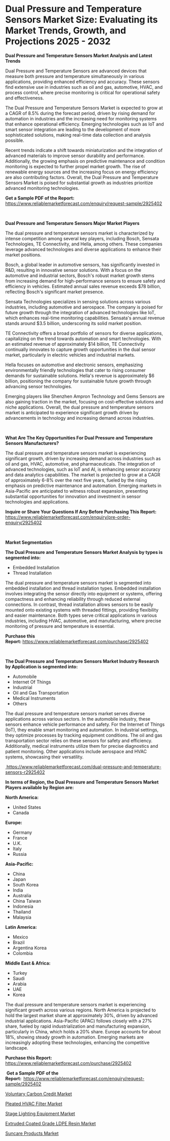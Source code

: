 <p><h1>Dual Pressure and Temperature Sensors Market Size: Evaluating its Market Trends, Growth, and Projections 2025 - 2032</h1></p><p><strong>Dual Pressure and Temperature Sensors Market Analysis and Latest Trends</strong></p>
<p><p>Dual Pressure and Temperature Sensors are advanced devices that measure both pressure and temperature simultaneously in various applications, providing enhanced efficiency and accuracy. These sensors find extensive use in industries such as oil and gas, automotive, HVAC, and process control, where precise monitoring is critical for operational safety and effectiveness.</p><p>The Dual Pressure and Temperature Sensors Market is expected to grow at a CAGR of 8.5% during the forecast period, driven by rising demand for automation in industries and the increasing need for monitoring systems that enhance operational efficiency. Emerging technologies such as IoT and smart sensor integration are leading to the development of more sophisticated solutions, making real-time data collection and analysis possible.</p><p>Recent trends indicate a shift towards miniaturization and the integration of advanced materials to improve sensor durability and performance. Additionally, the growing emphasis on predictive maintenance and condition monitoring is expected to further propel market growth. The rise of renewable energy sources and the increasing focus on energy efficiency are also contributing factors. Overall, the Dual Pressure and Temperature Sensors Market is poised for substantial growth as industries prioritize advanced monitoring technologies.</p></p>
<p><strong>Get a Sample PDF of the Report:&nbsp;</strong> <a href="https://www.reliablemarketforecast.com/enquiry/request-sample/2925402?utm_campaign=1875&utm_medium=2&utm_source=Github&utm_content=ia&utm_term=12032025&utm_id=dual-pressure-and-temperature-sensors">https://www.reliablemarketforecast.com/enquiry/request-sample/2925402</a></p>
<p>&nbsp;</p>
<p><strong>Dual Pressure and Temperature Sensors Major Market Players</strong></p>
<p><p>The dual pressure and temperature sensors market is characterized by intense competition among several key players, including Bosch, Sensata Technologies, TE Connectivity, and Hella, among others. These companies leverage advanced technologies and diverse applications to enhance their market positions.</p><p>Bosch, a global leader in automotive sensors, has significantly invested in R&D, resulting in innovative sensor solutions. With a focus on the automotive and industrial sectors, Bosch's robust market growth stems from increasing demand for high-performance sensors to ensure safety and efficiency in vehicles. Estimated annual sales revenue exceeds $78 billion, reflecting Bosch's significant market presence.</p><p>Sensata Technologies specializes in sensing solutions across various industries, including automotive and aerospace. The company is poised for future growth through the integration of advanced technologies like IoT, which enhances real-time monitoring capabilities. Sensata's annual revenue stands around $3.5 billion, underscoring its solid market position.</p><p>TE Connectivity offers a broad portfolio of sensors for diverse applications, capitalizing on the trend towards automation and smart technologies. With an estimated revenue of approximately $14 billion, TE Connectivity continually innovates to capture growth opportunities in the dual sensor market, particularly in electric vehicles and industrial markets.</p><p>Hella focuses on automotive and electronic sensors, emphasizing environmentally friendly technologies that cater to rising consumer demands for sustainable solutions. Hella's revenue is approximately $6 billion, positioning the company for sustainable future growth through advancing sensor technologies.</p><p>Emerging players like Shenzhen Ampron Technology and Gems Sensors are also gaining traction in the market, focusing on cost-effective solutions and niche applications. Overall, the dual pressure and temperature sensors market is anticipated to experience significant growth driven by advancements in technology and increasing demand across industries.</p></p>
<p>&nbsp;</p>
<p><strong>What Are The Key Opportunities For Dual Pressure and Temperature Sensors Manufacturers?</strong></p>
<p><p>The dual pressure and temperature sensors market is experiencing significant growth, driven by increasing demand across industries such as oil and gas, HVAC, automotive, and pharmaceuticals. The integration of advanced technologies, such as IoT and AI, is enhancing sensor accuracy and data analytics capabilities. The market is projected to grow at a CAGR of approximately 6-8% over the next five years, fueled by the rising emphasis on predictive maintenance and automation. Emerging markets in Asia-Pacific are anticipated to witness robust expansion, presenting substantial opportunities for innovation and investment in sensor technologies and applications.</p></p>
<p><strong>Inquire or Share Your Questions If Any Before Purchasing This Report:</strong> <a href="https://www.reliablemarketforecast.com/enquiry/pre-order-enquiry/2925402?utm_campaign=1875&utm_medium=2&utm_source=Github&utm_content=ia&utm_term=12032025&utm_id=dual-pressure-and-temperature-sensors">https://www.reliablemarketforecast.com/enquiry/pre-order-enquiry/2925402</a></p>
<p>&nbsp;</p>
<p><strong>Market Segmentation</strong></p>
<p><strong>The Dual Pressure and Temperature Sensors Market Analysis by types is segmented into:</strong></p>
<p><ul><li>Embedded Installation</li><li>Thread Installation</li></ul></p>
<p><p>The dual pressure and temperature sensors market is segmented into embedded installation and thread installation types. Embedded installation involves integrating the sensor directly into equipment or systems, offering compactness and enhancing reliability through reduced external connections. In contrast, thread installation allows sensors to be easily mounted onto existing systems with threaded fittings, providing flexibility and easier maintenance. Both types serve critical applications in various industries, including HVAC, automotive, and manufacturing, where precise monitoring of pressure and temperature is essential.</p></p>
<p><strong>Purchase this Report:&nbsp;</strong><a href="https://www.reliablemarketforecast.com/purchase/2925402?utm_campaign=1875&utm_medium=2&utm_source=Github&utm_content=ia&utm_term=12032025&utm_id=dual-pressure-and-temperature-sensors">https://www.reliablemarketforecast.com/purchase/2925402</a></p>
<p>&nbsp;</p>
<p><strong>The Dual Pressure and Temperature Sensors Market Industry Research by Application is segmented into:</strong></p>
<p><ul><li>Automobile</li><li>Internet Of Things</li><li>Industrial</li><li>Oil and Gas Transportation</li><li>Medical Instruments</li><li>Others</li></ul></p>
<p><p>The dual pressure and temperature sensors market serves diverse applications across various sectors. In the automobile industry, these sensors enhance vehicle performance and safety. For the Internet of Things (IoT), they enable smart monitoring and automation. In industrial settings, they optimize processes by tracking equipment conditions. The oil and gas transportation sector relies on these sensors for safety and efficiency. Additionally, medical instruments utilize them for precise diagnostics and patient monitoring. Other applications include aerospace and HVAC systems, showcasing their versatility.</p></p>
<p><a href="https://www.reliablemarketforecast.com/dual-pressure-and-temperature-sensors-r2925402?utm_campaign=1875&utm_medium=2&utm_source=Github&utm_content=ia&utm_term=12032025&utm_id=dual-pressure-and-temperature-sensors">&nbsp;https://www.reliablemarketforecast.com/dual-pressure-and-temperature-sensors-r2925402</a></p>
<p><strong>In terms of Region, the Dual Pressure and Temperature Sensors Market Players available by Region are:</strong></p>
<p>
    <p> <strong> North America: </strong>
        <ul>
            <li>United States</li>
            <li>Canada</li>
        </ul>
        </p> 
    <p> <strong> Europe: </strong>
        <ul>
            <li>Germany</li>
            <li>France</li>
            <li>U.K.</li>
            <li>Italy</li>
            <li>Russia</li>
        </ul>
        </p> 
    <p> <strong> Asia-Pacific: </strong>
        <ul>
            <li>China</li>
            <li>Japan</li>
            <li>South Korea</li>
            <li>India</li>
            <li>Australia</li>
            <li>China Taiwan</li>
            <li>Indonesia</li>
            <li>Thailand</li>
            <li>Malaysia</li>
        </ul>
        </p> 
    <p> <strong> Latin America: </strong>
        <ul>
            <li>Mexico</li>
            <li>Brazil</li>
            <li>Argentina Korea</li>
            <li>Colombia</li>
        </ul>
        </p> 
    <p> <strong> Middle East & Africa: </strong>
        <ul>
            <li>Turkey</li>
            <li>Saudi</li>
            <li>Arabia</li>
            <li>UAE</li>
            <li>Korea</li>
        </ul>
    </p>
    </p>
<p><p>The dual pressure and temperature sensors market is experiencing significant growth across various regions. North America is projected to hold the largest market share at approximately 30%, driven by advanced industrial applications. Asia-Pacific (APAC) follows closely with a 27% share, fueled by rapid industrialization and manufacturing expansion, particularly in China, which holds a 20% share. Europe accounts for about 18%, showing steady growth in automation. Emerging markets are increasingly adopting these technologies, enhancing the competitive landscape.</p></p>
<p><strong>Purchase this Report: </strong><a href="https://www.reliablemarketforecast.com/purchase/2925402?utm_campaign=1875&utm_medium=2&utm_source=Github&utm_content=ia&utm_term=12032025&utm_id=dual-pressure-and-temperature-sensors">https://www.reliablemarketforecast.com/purchase/2925402</a></p>
<p>&nbsp;<strong>Get a Sample PDF of the Report:&nbsp;&nbsp;</strong><a href="https://www.reliablemarketforecast.com/enquiry/request-sample/2925402?utm_campaign=1875&utm_medium=2&utm_source=Github&utm_content=ia&utm_term=12032025&utm_id=dual-pressure-and-temperature-sensors">https://www.reliablemarketforecast.com/enquiry/request-sample/2925402</a></p>
<p><strong></strong></p>
<p><p><a href="https://github.com/navodfetiya/Market-Research-Report-List-1/blob/main/voluntary-carbon-credit-market.md?utm_campaign=1875&utm_medium=2&utm_source=Github&utm_content=ia&utm_term=12032025&utm_id=dual-pressure-and-temperature-sensors">Voluntary Carbon Credit Market</a></p><p><a href="https://github.com/doganaqev/Market-Research-Report-List-1/blob/main/pleated-hvac-filter-market.md?utm_campaign=1875&utm_medium=2&utm_source=Github&utm_content=ia&utm_term=12032025&utm_id=dual-pressure-and-temperature-sensors">Pleated HVAC Filter Market</a></p><p><a href="https://github.com/cevzarvargem/Market-Research-Report-List-1/blob/main/stage-lighting-equipment-market.md?utm_campaign=1875&utm_medium=2&utm_source=Github&utm_content=ia&utm_term=12032025&utm_id=dual-pressure-and-temperature-sensors">Stage Lighting Equipment Market</a></p><p><a href="https://github.com/omemaeuseda/Market-Research-Report-List-1/blob/main/extruded-coated-grade-ldpe-resin-market.md?utm_campaign=1875&utm_medium=2&utm_source=Github&utm_content=ia&utm_term=12032025&utm_id=dual-pressure-and-temperature-sensors">Extruded Coated Grade LDPE Resin Market</a></p><p><a href="https://github.com/yenagmah/Market-Research-Report-List-1/blob/main/suncare-products-market.md?utm_campaign=1875&utm_medium=2&utm_source=Github&utm_content=ia&utm_term=12032025&utm_id=dual-pressure-and-temperature-sensors">Suncare Products Market</a></p></p>
